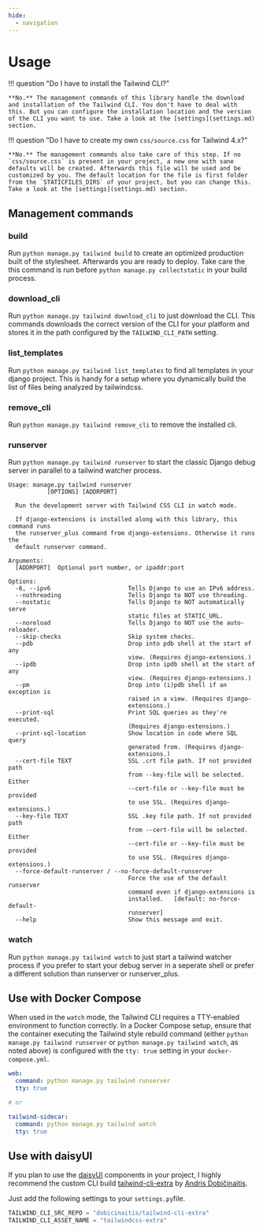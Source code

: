 ```yaml
---
hide:
  - navigation
---
```


# Usage

!!! question "Do I have to install the Tailwind CLI?"

    **No.** The management commands of this library handle the download and installation of the Tailwind CLI. You don't have to deal with this. But you can configure the installation location and the version of the CLI you want to use. Take a look at the [settings](settings.md) section.

!!! question "Do I have to create my own `css/source.css` for Tailwind 4.x?"

    **No.** The management commands also take care of this step. If no `css/source.css` is present in your project, a new one with sane defaults will be created. Afterwards this file will be used and be customized by you. The default location for the file is first folder from the `STATICFILES_DIRS` of your project, but you can change this. Take a look at the [settings](settings.md) section.

## Management commands

### build

Run `python manage.py tailwind build` to create an optimized production built of the stylesheet. Afterwards you are ready to deploy. Take care the this command is run before `python manage.py collectstatic` in your build process.

### download_cli

Run `python manage.py tailwind download_cli` to just download the CLI. This commands downloads the correct version of the CLI for your platform and stores it in the path configured by the `TAILWIND_CLI_PATH` setting.

### list_templates

Run `python manage.py tailwind list_templates` to find all templates in your django project. This is handy for a setup where you dynamically build the list of files being analyzed by tailwindcss.

### remove_cli

Run `python manage.py tailwind remove_cli` to remove the installed cli.

### runserver

Run `python manage.py tailwind runserver` to start the classic Django debug server in parallel to a tailwind watcher process.

```shell
Usage: manage.py tailwind runserver
           [OPTIONS] [ADDRPORT]

  Run the development server with Tailwind CSS CLI in watch mode.

  If django-extensions is installed along with this library, this command runs
  the runserver_plus command from django-extensions. Otherwise it runs the
  default runserver command.

Arguments:
  [ADDRPORT]  Optional port number, or ipaddr:port

Options:
  -6, --ipv6                      Tells Django to use an IPv6 address.
  --nothreading                   Tells Django to NOT use threading.
  --nostatic                      Tells Django to NOT automatically serve
                                  static files at STATIC_URL.
  --noreload                      Tells Django to NOT use the auto-reloader.
  --skip-checks                   Skip system checks.
  --pdb                           Drop into pdb shell at the start of any
                                  view. (Requires django-extensions.)
  --ipdb                          Drop into ipdb shell at the start of any
                                  view. (Requires django-extensions.)
  --pm                            Drop into (i)pdb shell if an exception is
                                  raised in a view. (Requires django-
                                  extensions.)
  --print-sql                     Print SQL queries as they're executed.
                                  (Requires django-extensions.)
  --print-sql-location            Show location in code where SQL query
                                  generated from. (Requires django-
                                  extensions.)
  --cert-file TEXT                SSL .crt file path. If not provided path
                                  from --key-file will be selected. Either
                                  --cert-file or --key-file must be provided
                                  to use SSL. (Requires django-extensions.)
  --key-file TEXT                 SSL .key file path. If not provided path
                                  from --cert-file will be selected. Either
                                  --cert-file or --key-file must be provided
                                  to use SSL. (Requires django-extensions.)
  --force-default-runserver / --no-force-default-runserver
                                  Force the use of the default runserver
                                  command even if django-extensions is
                                  installed.   [default: no-force-default-
                                  runserver]
  --help                          Show this message and exit.
```

### watch

Run `python manage.py tailwind watch` to just start a tailwind watcher process if you prefer to start your debug server in a seperate shell or prefer a different solution than runserver or runserver_plus.

## Use with Docker Compose

When used in the `watch` mode, the Tailwind CLI requires a TTY-enabled environment to function correctly. In a Docker Compose setup, ensure that the container executing the Tailwind style rebuild command (either `python manage.py tailwind runserver` or `python manage.py tailwind watch`, as noted above) is configured with the `tty: true` setting in your `docker-compose.yml`.

```yaml
web:
  command: python manage.py tailwind runserver
  tty: true

# or

tailwind-sidecar:
  command: python manage.py tailwind watch
  tty: true
```

## Use with daisyUI

If you plan to use the [daisyUI](https://daisyui.com) components in your project, I highly recommend the custom CLI build [tailwind-cli-extra](https://github.com/dobicinaitis/tailwind-cli-extra) by [Andris Dobičinaitis](https://github.com/dobicinaitis).

Just add the following settings to your `settings.py`file.

```python
TAILWIND_CLI_SRC_REPO = "dobicinaitis/tailwind-cli-extra"
TAILWIND_CLI_ASSET_NAME = "tailwindcss-extra"
```
